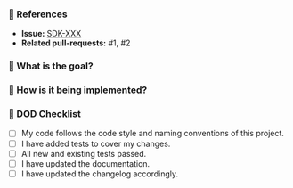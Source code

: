 ### :pushpin: References
* **Issue:** [SDK-XXX](https://gesundheitscloud.atlassian.net/browse/SDK-XXX)
* **Related pull-requests:** #1, #2

### :tophat: What is the goal?
<!-- Provide a description of the overall goal (you can usually copy the one from the issue) -->

### :unicorn: How is it being implemented?
<!-- Provide a description of the implementation -->

### :thinking: DOD Checklist

- [ ] My code follows the code style and naming conventions of this project.
- [ ] I have added tests to cover my changes.
- [ ] All new and existing tests passed.
- [ ] I have updated the documentation.
- [ ] I have updated the changelog accordingly.
